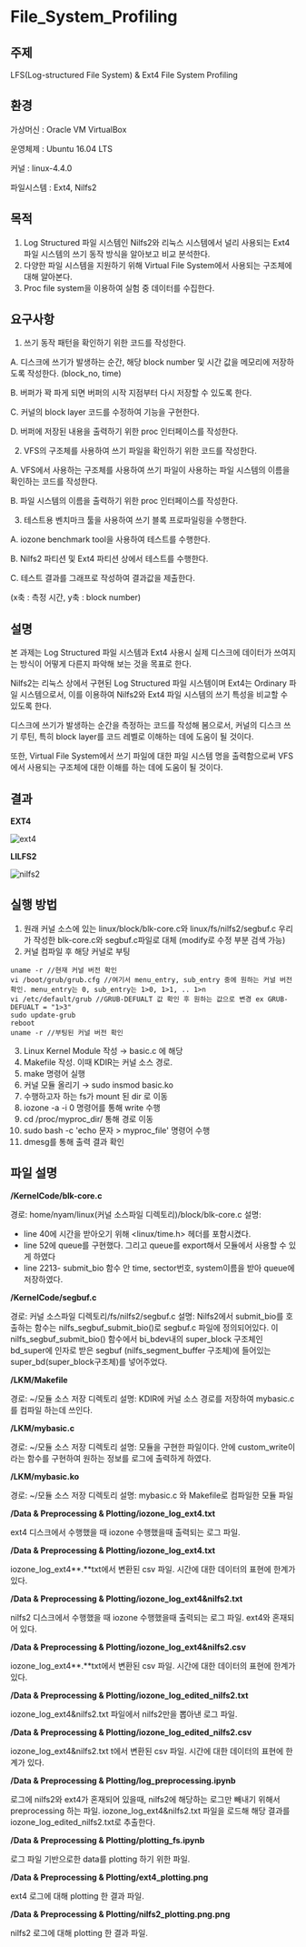 # File_System_Profiling

## 주제		
LFS(Log-structured File System) & Ext4 File System Profiling

## 환경		
가상머신 : Oracle VM VirtualBox

운영체제 : Ubuntu 16.04 LTS 

커널 : linux-4.4.0

파일시스템 : Ext4, Nilfs2

## 목적
1.	Log Structured 파일 시스템인 Nilfs2와 리눅스 시스템에서 널리 사용되는 Ext4 파일 시스템의 쓰기 동작 방식을 알아보고 비교 분석한다.
2.	다양한 파일 시스템을 지원하기 위해 Virtual File System에서 사용되는 구조체에 대해 알아본다.
3.	Proc file system을 이용하여 실험 중 데이터를 수집한다.

## 요구사항
1.	쓰기 동작 패턴을 확인하기 위한 코드를 작성한다.

A.	디스크에 쓰기가 발생하는 순간, 해당 block number 및 시간 값을 메모리에 저장하도록 작성한다. (block_no, time)

B.	버퍼가 꽉 파게 되면 버퍼의 시작 지점부터 다시 저장할 수 있도록 한다.

C.	커널의 block layer 코드를 수정하여 기능을 구현한다.

D.	버퍼에 저장된 내용을 출력하기 위한 proc 인터페이스를 작성한다.

2.	VFS의 구조체를 사용하여 쓰기 파일을 확인하기 위한 코드를 작성한다.

A.	VFS에서 사용하는 구조체를 사용하여 쓰기 파일이 사용하는 파일 시스템의 이름을 확인하는 코드를 작성한다.

B.	파일 시스템의 이름을 출력하기 위한 proc 인터페이스를 작성한다.

3.	테스트용 벤치마크 툴을 사용하여 쓰기 블록 프로파일링을 수행한다.

A.	iozone benchmark tool을 사용하여 테스트를 수행한다.

B.	Nilfs2 파티션 및 Ext4 파티션 상에서 테스트를 수행한다.

C.	테스트 결과를 그래프로 작성하여 결과값을 제출한다. 

(x축 : 측정 시간, y축 : block number)

## 설명
본 과제는 Log Structured 파일 시스템과 Ext4 사용시 실제 디스크에 데이터가 쓰여지는 방식이 어떻게 다른지 파악해 보는 것을 목표로 한다.

Nilfs2는 리눅스 상에서 구현된 Log Structured 파일 시스템이며 Ext4는 Ordinary 파일 시스템으로서, 이를 이용하여 Nilfs2와 Ext4 파일 시스템의 쓰기 특성을 비교할 수 있도록 한다.

디스크에 쓰기가 발생하는 순간을 측정하는 코드를 작성해 봄으로서, 커널의 디스크 쓰기 루틴, 특히 block layer를 코드 레벨로 이해하는 데에 도움이 될 것이다.

또한, Virtual File System에서 쓰기 파일에 대한 파일 시스템 명을 출력함으로써 VFS에서 사용되는 구조체에 대한 이해를 하는 데에 도움이 될 것이다.

## 결과

**EXT4**

![ext4](https://github.com/sujinnaljin/File_System_Profiling/blob/master/Result/ext4_plotting.png)

**LILFS2**

![nilfs2](https://github.com/sujinnaljin/File_System_Profiling/blob/master/Result/nilfs2_plotting.png)

## 실행 방법
1. 원래 커널 소스에 있는 linux/block/blk-core.c와 linux/fs/nilfs2/segbuf.c 우리가 작성한 blk-core.c와 segbuf.c파일로 대체 (modify로 수정 부분 검색 가능)
2. 커널 컴파일 후 해당 커널로 부팅
```
uname -r //현재 커널 버전 확인
vi /boot/grub/grub.cfg //여기서 menu_entry, sub_entry 중에 원하는 커널 버전 확인. menu_entry는 0, sub_entry는 1>0, 1>1, .. 1>n
vi /etc/default/grub //GRUB-DEFUALT 값 확인 후 원하는 값으로 변경 ex GRUB-DEFUALT = "1>3"
sudo update-grub
reboot
uname -r //부팅된 커널 버전 확인
```
3. Linux Kernel Module 작성 → basic.c 에 해당
4. Makefile 작성. 이때 KDIR는 커널 소스 경로.
5. make 명령어 실행 
6. 커널 모듈 올리기 → sudo insmod basic.ko
7. 수행하고자 하는 fs가 mount 된 dir 로 이동
8.  iozone -a -i 0 명령어를 통해 write 수행
9.  cd /proc/myproc_dir/ 통해 경로 이동
10. sudo bash -c 'echo  문자 > myproc_file' 명령어 수행
11. dmesg를 통해 출력 결과 확인

## 파일 설명

**/KernelCode/blk-core.c**

경로: home/nyam/linux(커널 소스파일 디렉토리)/block/blk-core.c 설명:

- line 40에 시간을 받아오기 위해 <linux/time.h> 헤더를 포함시켰다.
- line 52에 queue를 구현했다. 그리고 queue를 export해서 모듈에서 사용할 수 있게 하였다
- line 2213- submit_bio 함수 안 time, sector번호, system이름을 받아 queue에 저장하였다.

**/KernelCode/segbuf.c**

경로: 커널 소스파일 디렉토리/fs/nilfs2/segbuf.c 설명: Nilfs2에서 submit_bio를 호출하는 함수는 nilfs_segbuf_submit_bio()로 segbuf.c 파일에 정의되어있다. 이 nilfs_segbuf_submit_bio() 함수에서 bi_bdev내의 super_block 구조체인 bd_super에 인자로 받은 segbuf (nilfs_segment_buffer 구조체)에 들어있는 super_bd(super_block구조체)를 넣어주었다.

**/LKM/Makefile**

경로: ~/모듈 소스 저장 디렉토리 설명: KDIR에 커널 소스 경로를 저장하여 mybasic.c를 컴파일 하는데 쓰인다.

**/LKM/mybasic.c**

경로: ~/모듈 소스 저장 디렉토리 설명: 모듈을 구현한 파일이다. 안에 custom_write이라는 함수를 구현하여 원하는 정보를 로그에 출력하게 하였다.

**/LKM/mybasic.ko**

경로: ~/모듈 소스 저장 디렉토리 설명: mybasic.c 와 Makefile로 컴파일한 모듈 파일

**/Data & Preprocessing & Plotting/iozone_log_ext4.txt**

ext4 디스크에서 수행했을 때 iozone 수행했을때 출력되는 로그 파일.

**/Data & Preprocessing & Plotting/iozone_log_ext4.txt**

iozone_log_ext4**.**txt에서 변환된 csv  파일. 시간에 대한 데이터의 표현에 한계가 있다.

**/Data & Preprocessing & Plotting/iozone_log_ext4&nilfs2.txt**

nilfs2 디스크에서 수행했을 때 iozone 수행했을때 출력되는 로그 파일. ext4와 혼재되어 있다.

**/Data & Preprocessing & Plotting/iozone_log_ext4&nilfs2.csv**

iozone_log_ext4**.**txt에서 변환된 csv  파일. 시간에 대한 데이터의 표현에 한계가 있다.

**/Data & Preprocessing & Plotting/iozone_log_edited_nilfs2.txt**

iozone_log_ext4&nilfs2.txt 파일에서 nilfs2만을 뽑아낸 로그 파일.

**/Data & Preprocessing & Plotting/iozone_log_edited_nilfs2.csv**

iozone_log_ext4&nilfs2.txt t에서 변환된 csv  파일. 시간에 대한 데이터의 표현에 한계가 있다.

**/Data & Preprocessing & Plotting/log_preprocessing.ipynb**

로그에 nilfs2와 ext4가 혼재되어 있을때, nilfs2에 해당하는 로그만 빼내기 위해서 preprocessing 하는 파일. iozone_log_ext4&nilfs2.txt 파일을 로드해 해당 결과를 iozone_log_edited_nilfs2.txt로 추출한다.

**/Data & Preprocessing & Plotting/plotting_fs.ipynb**

로그 파일 기반으로한 data를 plotting 하기 위한 파일.

**/Data & Preprocessing & Plotting/ext4_plotting.png**

ext4 로그에 대해 plotting 한 결과 파일.

**/Data & Preprocessing & Plotting/nilfs2_plotting.png.png**

nilfs2 로그에 대해 plotting 한 결과 파일.